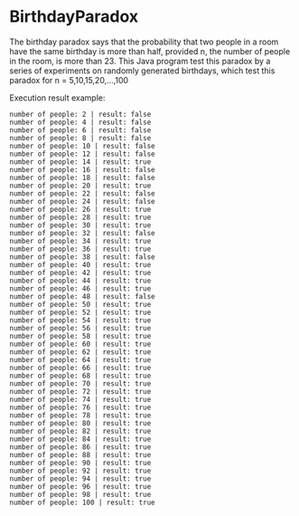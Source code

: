 # BirthdayParadox
The birthday paradox says that the probability that two people in a room have the same birthday is more than half, provided n, the number of people in the room, is more than 23. This Java program test this paradox by a series of experiments on randomly generated birthdays, which test this paradox for n = 5,10,15,20,...,100


Execution result example:
```
number of people: 2 | result: false
number of people: 4 | result: false
number of people: 6 | result: false
number of people: 8 | result: false
number of people: 10 | result: false
number of people: 12 | result: false
number of people: 14 | result: true
number of people: 16 | result: false
number of people: 18 | result: false
number of people: 20 | result: true
number of people: 22 | result: false
number of people: 24 | result: false
number of people: 26 | result: true
number of people: 28 | result: true
number of people: 30 | result: true
number of people: 32 | result: false
number of people: 34 | result: true
number of people: 36 | result: true
number of people: 38 | result: false
number of people: 40 | result: true
number of people: 42 | result: true
number of people: 44 | result: true
number of people: 46 | result: true
number of people: 48 | result: false
number of people: 50 | result: true
number of people: 52 | result: true
number of people: 54 | result: true
number of people: 56 | result: true
number of people: 58 | result: true
number of people: 60 | result: true
number of people: 62 | result: true
number of people: 64 | result: true
number of people: 66 | result: true
number of people: 68 | result: true
number of people: 70 | result: true
number of people: 72 | result: true
number of people: 74 | result: true
number of people: 76 | result: true
number of people: 78 | result: true
number of people: 80 | result: true
number of people: 82 | result: true
number of people: 84 | result: true
number of people: 86 | result: true
number of people: 88 | result: true
number of people: 90 | result: true
number of people: 92 | result: true
number of people: 94 | result: true
number of people: 96 | result: true
number of people: 98 | result: true
number of people: 100 | result: true
```